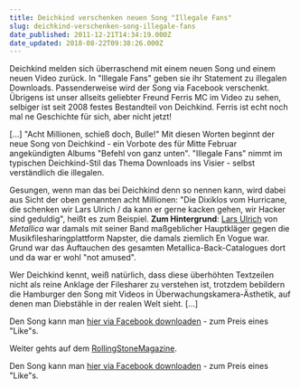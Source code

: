 ```yaml
---
title: Deichkind verschenken neuen Song "Illegale Fans"
slug: deichkind-verschenken-song-illegale-fans
date_published: 2011-12-21T14:34:19.000Z
date_updated: 2018-08-22T09:38:26.000Z
---
```


Deichkind melden sich überraschend mit einem neuen Song und einem neuen Video zurück. In "Illegale Fans" geben sie ihr Statement zu illegalen Downloads. Passenderweise wird der Song via Facebook verschenkt. Übrigens ist unser allseits geliebter Freund Ferris MC im Video zu sehen, selbiger ist seit 2008 festes Bestandteil von Deichkind. Ferris ist echt noch mal ne Geschichte für sich, aber nicht jetzt! 

[...] "Acht Millionen, schieß doch, Bulle!" Mit diesen Worten beginnt der neue Song von Deichkind - ein Vorbote des für Mitte Februar angekündigten Albums "Befehl von ganz unten". "Illegale Fans" nimmt im typischen Deichkind-Stil das Thema Downloads ins Visier - selbst verständlich die illegalen.

Gesungen, wenn man das bei Deichkind denn so nennen kann, wird dabei aus Sicht der oben genannten acht Millionen: "Die Dixiklos vom Hurricane, die schenken wir Lars Ulrich / da kann er gerne kacken gehen, wir Hacker sind geduldig", heißt es zum Beispiel. **Zum Hintergrund**: [Lars Ulrich](http://www.google.de/search?q=lars+ulrich&oe=utf-8&rls=org.mozilla:de:official&client=firefox-a&um=1&ie=UTF-8&hl=de&tbm=isch&source=og&sa=N&tab=wi&ei=7-_xToWUEYTDtAbjnpAH&biw=1173&bih=876&sei=8e_xTrDwBozZsgbqyqkG) von *Metallica* war damals mit seiner Band maßgeblicher Hauptkläger gegen die Musikfilesharingplattform Napster, die damals ziemlich En Vogue war. Grund war das Auftauchen des gesamten Metallica-Back-Catalogues dort und da war er wohl "not amused".

Wer Deichkind kennt, weiß natürlich, dass diese überhöhten Textzeilen nicht als reine Anklage der Filesharer zu verstehen ist, trotzdem bebildern die Hamburger den Song mit Videos in Überwachungskamera-Ästhetik, auf denen man Diebstähle in der realen Welt sieht. [...]

Den Song kann man [hier via Facebook downloaden](http://on.fb.me/illegalefans) - zum Preis eines "Like"s.

Weiter gehts auf dem [RollingStoneMagazine](http://www.rollingstone.de/news/meldungen/article128647/deichkind-neuer-song-illegale-fans-for-free.html).

Den Song kann man [hier via Facebook downloaden](http://on.fb.me/illegalefans) - zum Preis eines "Like"s.
